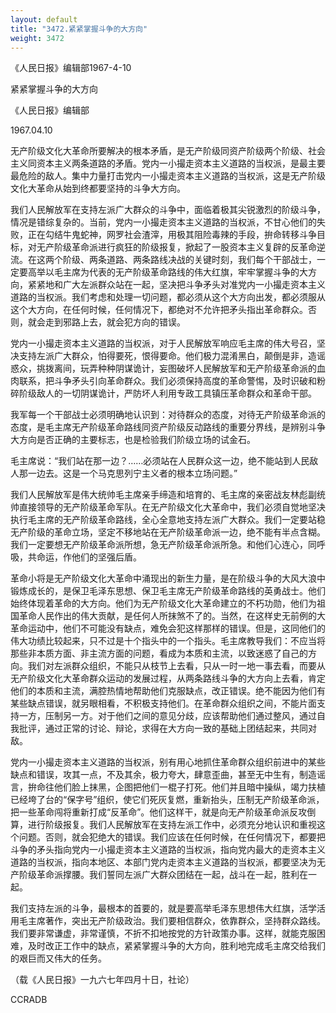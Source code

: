 ```yaml
---
layout: default
title: "3472.紧紧掌握斗争的大方向"
weight: 3472
---
```


《人民日报》编辑部1967-4-10

紧紧掌握斗争的大方向

《人民日报》编辑部

1967.04.10

无产阶级文化大革命所要解决的根本矛盾，是无产阶级同资产阶级两个阶级、社会主义同资本主义两条道路的矛盾。党内一小撮走资本主义道路的当权派，是最主要最危险的敌人。集中力量打击党内一小撮走资本主义道路的当权派，这是无产阶级文化大革命从始到终都要坚持的斗争大方向。

我们人民解放军在支持左派广大群众的斗争中，面临着极其尖锐激烈的阶级斗争，情况是错综复杂的。当前，党内一小撮走资本主义道路的当权派，不甘心他们的失败，正在勾结牛鬼蛇神，网罗社会渣滓，用极其阻险毒辣的手段，拚命转移斗争目标，对无产阶级革命派进行疯狂的阶级报复，掀起了一股资本主义复辟的反革命逆流。在这两个阶级、两条道路、两条路线决战的关键时刻，我们每个干部战士，一定要高举以毛主席为代表的无产阶级革命路线的伟大红旗，牢牢掌握斗争的大方向，紧紧地和广大左派群众站在一起，坚决把斗争矛头对准党内一小撮走资本主义道路的当权派。我们考虑和处理一切问题，都必须从这个大方向出发，都必须服从这个大方向，在任何时候，任何情况下，都绝对不允许把矛头指出革命群众。否则，就会走到邪路上去，就会犯方向的错误。

党内一小撮走资本主义道路的当权派，对于人民解放军响应毛主席的伟大号召，坚决支持左派广大群众，怕得要死，恨得要命。他们极力混淆黑白，颠倒是非，造谣惑众，挑拨离间，玩弄种种阴谋诡计，妄图破坏人民解放军和无产阶级革命派的血肉联系，把斗争矛头引向革命群众。我们必须保持高度的革命警惕，及时识破和粉碎阶级敌人的一切阴谋诡计，严防坏人利用专政工具镇压革命群众和革命干部。

我军每一个干部战士必须明确地认识到：对待群众的态度，对待无产阶级革命派的态度，是毛主席无产阶级革命路线同资产阶级反动路线的重要分界线，是辨别斗争大方向是否正确的主要标志，也是检验我们阶级立场的试金石。

毛主席说：“我们站在那一边？……必须站在人民群众这一边，绝不能站到人民敌人那一边去。这是一个马克思列宁主义者的根本立场问题。”

我们人民解放军是伟大统帅毛主席亲手缔造和培育的、毛主席的亲密战友林彪副统帅直接领导的无产阶级革命军队。在无产阶级文化大革命中，我们必须自觉地坚决执行毛主席的无产阶级革命路线，全心全意地支持左派广大群众。我们一定要站稳无产阶级的革命立场，坚定不移地站在无产阶级革命派一边，绝不能有半点含糊。我们一定要想无产阶级革命派所想，急无产阶级革命派所急。和他们心连心，同呼吸，共命运，作他们的坚强后盾。

革命小将是无产阶级文化大革命中涌现出的新生力量，是在阶级斗争的大风大浪中锻炼成长的，是保卫毛泽东思想、保卫毛主席无产阶级革命路线的英勇战士。他们始终体现着革命的大方向。他们为无产阶级文化大革命建立的不朽功勋，他们为祖国革命人民作出的伟大贡献，是任何人所抹煞不了的。当然，在这样史无前例的大革命运动中，他们不可能没有缺点，难免会犯这样那样的错误。但是，这同他们的伟大功绩比较起来，只不过是十个指头中的一个指头。毛主席教导我们：不应当将那些非本质方面、非主流方面的问题，看成为本质和主流，以致迷惑了自己的方向。我们对左派群众组织，不能只从枝节上去看，只从一时一地一事去看，而要从无产阶级文化大革命群众运动的发展过程，从两条路线斗争的大方向上去看，肯定他们的本质和主流，满腔热情地帮助他们克服缺点，改正错误。绝不能因为他们有某些缺点错误，就另眼相看，不积极支持他们。在革命群众组织之间，不能片面支持一方，压制另一方。对于他们之间的意见分歧，应该帮助他们通过整风，通过自我批评，通过正常的讨论、辩论，求得在大方向一致的基础上团结起来，共同对敌。

党内一小撮走资本主义道路的当权派，别有用心地抓住革命群众组织前进中的某些缺点和错误，攻其一点，不及其余，极力夸大，肆意歪曲，甚至无中生有，制造谣言，拚命往他们脸上抹黑，企图把他们一棍子打死。他们并且暗中操纵，竭力扶植已经垮了台的“保字号”组织，使它们死灰复燃，重新抬头，压制无产阶级革命派，把一些革命闯将重新打成“反革命”。他们这样干，就是向无产阶级革命派反攻倒算，进行阶级报复。我们人民解放军在支持左派工作中，必须充分地认识和重视这个问题。否则，就会犯绝大的错误。我们应该在任何时候，在任何情况下，都要把斗争的矛头指向党内一小撮走资本主义道路的当权派，指向党内最大的走资本主义道路的当权派，指向本地区、本部门党内走资本主义道路的当权派，都要坚决为无产阶级革命派撑腰。我们誓同左派广大群众团结在一起，战斗在一起，胜利在一起。

我们支持左派的斗争，最根本的首要的，就是要高举毛泽东思想伟大红旗，活学活用毛主席著作，突出无产阶级政治。我们要相信群众，依靠群众，坚持群众路线。我们要非常谦虚，非常谨慎，不折不扣地按党的方针政策办事。这样，就能克服困难，及时改正工作中的缺点，紧紧掌握斗争的大方向，胜利地完成毛主席交给我们的艰巨而又伟大的任务。

（载《人民日报》一九六七年四月十日，社论）

CCRADB


